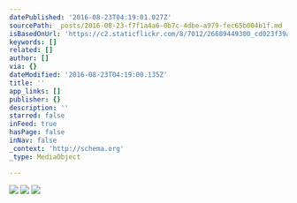 ```yaml
---
datePublished: '2016-08-23T04:19:01.027Z'
sourcePath: _posts/2016-08-23-f7f1a4a6-0b7c-4dbe-a979-fec65b004b1f.md
isBasedOnUrl: 'https://c2.staticflickr.com/8/7012/26689449300_cd023f39a8_c.jpg'
keywords: []
related: []
author: []
via: {}
dateModified: '2016-08-23T04:19:00.135Z'
title: ''
app_links: []
publisher: {}
description: ''
starred: false
inFeed: true
hasPage: false
inNav: false
_context: 'http://schema.org'
_type: MediaObject

---
```

![](https://s3-us-west-2.amazonaws.com/the-grid-img/p/0e89d086bb14f99e7c230c0e20826ab3248e86c4.jpg)
![](https://imgflo.herokuapp.com/graph/vahj1ThiexotieMo/ec9732baed700a437c42c1e4d5ee231a/noop.jpg?input=https%3A%2F%2Fc2.staticflickr.com%2F8%2F7384%2F11049235865_e6ffde65f3_b.jpg)
![](https://s3-us-west-2.amazonaws.com/the-grid-img/p/11898af72df31e2da5f0e76766f493e80d87fa0c.jpg)
